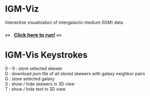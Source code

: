 # IGM-Viz
Interactive visualization of intergalactic medium (IGM) data

### `>> ` [Click here to run!](https://creativecodinglab.github.io/Intergalactic/intergalactic.html) `<<`

# IGM-Vis Keystrokes
0 - 9 : store selected skewer  
D : download json file of all stored skewers with galaxy neighbor pairs  
G : store selected galaxy  
S : show / hide skewers in 3D view  
T : show / hide text in 3D view  

